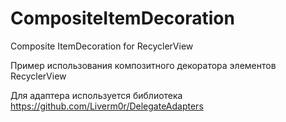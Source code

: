 # CompositeItemDecoration
Composite ItemDecoration for RecyclerView

Пример использования композитного декоратора элементов RecyclerView

Для адаптера используется библиотека https://github.com/Liverm0r/DelegateAdapters
